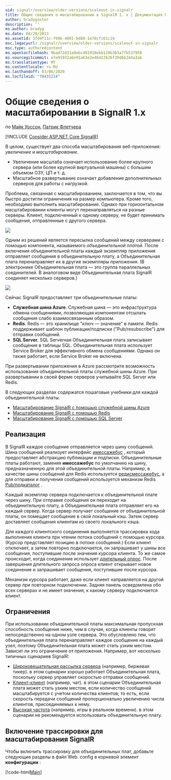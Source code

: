 ```yaml
---
uid: signalr/overview/older-versions/scaleout-in-signalr
title: Общие сведения о масштабировании в SignalR 1. x | Документация Майкрософт
author: bradygaster
description: ''
ms.author: bradyg
ms.date: 04/29/2013
ms.assetid: 3fd9f11c-799b-4001-bd60-1e70cfc61c19
msc.legacyurl: /signalr/overview/older-versions/scaleout-in-signalr
msc.type: authoredcontent
ms.openlocfilehash: 9bad72d31a0ebc491910ebb128b3b3a7fb537958
ms.sourcegitcommit: e7e91932a6e91a63e2e46417626f39d6b244a3ab
ms.translationtype: MT
ms.contentlocale: ru-RU
ms.lasthandoff: 03/06/2020
ms.locfileid: "78431214"
---
```

# <a name="introduction-to-scaleout-in-signalr-1x"></a>Общие сведения о масштабировании в SignalR 1.x

по [Майк Уоссон](https://github.com/MikeWasson), [Патрик Флетчера](https://github.com/pfletcher)

[!INCLUDE [Consider ASP.NET Core SignalR](~/includes/signalr/signalr-version-disambiguation.md)]

В целом, существует два способа масштабирования веб-приложения: *увеличение* и *масштабирование*.

- Увеличение масштаба означает использование более крупного сервера (или более крупной виртуальной машины) с большим объемом ОЗУ, ЦП и т. д.
- Масштабное развертывание означает добавление дополнительных серверов для работы с нагрузкой.

Проблема, связанная с масштабированием, заключается в том, что вы быстро достигли ограничения на размер компьютера. Кроме того, необходимо выполнить масштабирование. Однако при горизонтальном масштабировании клиенты могут перенаправляться на разные серверы. Клиент, подключенный к одному серверу, не будет принимать сообщения, отправленные с другого сервера.

![](scaleout-in-signalr/_static/image1.png)

Одним из решений является пересылка сообщений между серверами с помощью компонента, называемого *объединительной платой*. После включения объединительной платы каждый экземпляр приложения отправляет сообщения в объединительную плату, а Объединительная плата перенаправляет их в другие экземпляры приложения. (В электронике Объединительная плата — это группа параллельных соединителей. В аналоговом виде Объединительная плата SignalR соединяет несколько серверов.)

![](scaleout-in-signalr/_static/image2.png)

Сейчас SignalR предоставляет три объединительные платы:

- **Служебная шина Azure**. Служебная шина — это инфраструктура обмена сообщениями, позволяющая компонентам отсылать сообщения слабо взаимосвязанным образом.
- **Redis**. Redis — это хранилище "ключ — значение" в памяти. Redis поддерживает шаблон публикации/подписки ("Pub/resubscribe") для отправки сообщений.
- **SQL Server.** SQL Serverная Объединительная плата записывает сообщения в таблицы SQL. Объединительная плата использует Service Broker для эффективного обмена сообщениями. Однако он также работает, если Service Broker не включена.

При развертывании приложения в Azure рассмотрите возможность использования объединительной платы служебной шины Azure. При развертывании в своей ферме серверов учитывайте SQL Server или Redis.

В следующих разделах содержатся пошаговые учебники для каждой объединительной платы.

- [Масштабирование SignalR с помощью служебной шины Azure](scaleout-with-windows-azure-service-bus.md)
- [Масштабирование SignalR с помощью Redis](scaleout-with-redis.md)
- [Масштабирование SignalR с помощью SQL Server](scaleout-with-sql-server.md)

## <a name="implementation"></a>Реализация

В SignalR каждое сообщение отправляется через шину сообщений. Шина сообщений реализует интерфейс [имессажебус](https://msdn.microsoft.com/library/microsoft.aspnet.signalr.messaging.imessagebus(v=vs.100).aspx) , который предоставляет абстракцию публикации и подписки. Объединительные платы работают, заменяя **имессажебус** по умолчанию на шину, предназначенную для этой объединительной платы. Например, в качестве шины сообщений для Redis используется [редисмессажебус](https://msdn.microsoft.com/library/microsoft.aspnet.signalr.redis.redismessagebus(v=vs.100).aspx), а для отправки и получения сообщений используется механизм Redis [Pub/подкаталог](http://redis.io/topics/pubsub) .

Каждый экземпляр сервера подключается к объединительной плате через шину. При отправке сообщения он переходит на объединительную плату, а Объединительная плата отправляет его на каждый сервер. Когда сервер получает сообщение от объединительной платы, он помещает сообщение в свой локальный кэш. Затем сервер доставляет сообщения клиентам из своего локального кэша.

Для каждого клиентского соединения выполняется трассировка хода выполнения клиента при чтении потока сообщений с помощью курсора. (Курсор представляет позицию в потоке сообщений.) Если клиент отключает, а затем повторно подключается, он запрашивает у шины все сообщения, поступившие после значения курсора клиента. То же самое происходит, когда соединение использует [длительный опрос](../getting-started/introduction-to-signalr.md#transports). После завершения длительного запроса опроса клиент открывает новое соединение и запрашивает сообщения, поступившие после курсора.

Механизм курсора работает, даже если клиент направляется на другой сервер при повторном подключении. Задняя панель осведомлена обо всех серверах и не имеет значения, к какому серверу подключается клиент.

## <a name="limitations"></a>Ограничения

При использовании объединительной платы максимальная пропускная способность сообщения ниже, чем в случае, когда клиенты говорят непосредственно на одном узле сервера. Это обусловлено тем, что объединительная плата перенаправляет каждое сообщение на каждый узел, поэтому Объединительная плата может стать узким местом. Зависит ли это ограничение от приложения. Например, вот несколько типичных сценариев SignalR:

- [Широковещательная рассылка сервера](tutorial-server-broadcast-with-aspnet-signalr.md) (например, биржевая тикер). в этом сценарии хорошо работает Объединительная плата, поскольку сервер управляет скоростью отправки сообщений.
- [Клиент-клиент](tutorial-getting-started-with-signalr.md) (например, чат). в этом сценарии Объединительная плата может стать узким местом, если количество сообщений масштабируется с учетом количества клиентов; то есть, если скорость передачи сообщений пропорционально увеличению числа клиентов, присоединяемых к нему.
- [Высокая частота](tutorial-high-frequency-realtime-with-signalr.md) (например, игры в реальном времени). в этом сценарии не рекомендуется использовать объединительную плату.

## <a name="enabling-tracing-for-signalr-scaleout"></a>Включение трассировки для масштабирования SignalR

Чтобы включить трассировку для объединительных плат, добавьте следующие разделы в файл Web. config в корневой элемент **конфигурации** :

[!code-html[Main](scaleout-in-signalr/samples/sample1.html)]
